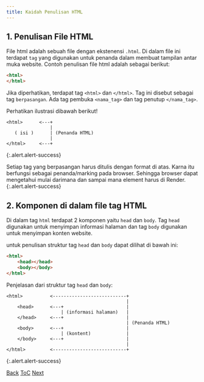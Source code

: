 ```yaml
---
title: Kaidah Penulisan HTML
---
```


## 1. Penulisan File HTML
File html adalah sebuah file dengan ekstenensi `.html`. Di dalam file ini terdapat `tag` yang digunakan untuk penanda dalam membuat tampilan antar muka website. Contoh penulisan file html adalah sebagai berikut:

```html
<html>
</html>
```

Jika diperhatikan, terdapat tag `<html>` dan `</html>`. Tag ini disebut sebagai tag `berpasangan`. Ada tag pembuka `<nama_tag>` dan tag penutup `</nama_tag>`.

Perhatikan ilustrasi dibawah berikut!

```
<html>      <---+
                |
   ( isi )      | (Penanda HTML)
                |
</html>     <---+
```
{:.alert.alert-success}

Setiap tag yang berpasangan harus ditulis dengan format di atas. Karna itu berfungsi sebagai penanda/marking pada browser. Sehingga browser dapat mengetahui mulai darimana dan sampai mana element harus di Render.
{:.alert.alert-success}

## 2. Komponen di dalam file tag HTML

Di dalam tag `html` terdapat 2 komponen yaitu `head` dan `body`. Tag `head` digunakan untuk menyimpan informasi halaman dan tag `body` digunakan untuk menyimpan konten website.

untuk penulisan struktur tag `head` dan `body` dapat dilihat di bawah ini:

```html
<html>
    <head></head>
    <body></body>
</html>
```

Penjelasan dari struktur tag `head` dan `body`:

```
<html>          <---------------------------+
                                            |
    <head>      <---+                       |
                    | (informasi halaman)   |
    </head>     <---+                       |
                                            | (Penanda HTML)
    <body>      <---+                       |
                    | (kontent)             |
    </body>     <---+                       |
                                            |
</html>         <---------------------------+
```
{:.alert.alert-success}

<div class="container-fluid border-top pt-3">
    <div class="row text-center">
        <a href="#" class="col fw-bold text-left">Back</a>
        <a href="https://mashanz.com/note/2021/11/23/belajar-dasar-html.html" class="col fw-bold">ToC</a>
        <a href="#" class="col fw-bold text-right">Next</a>
    </div>
</div>